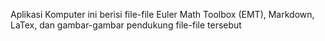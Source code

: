 Aplikasi Komputer ini berisi file-file Euler Math Toolbox (EMT), Markdown, LaTex, dan gambar-gambar pendukung file-file tersebut
